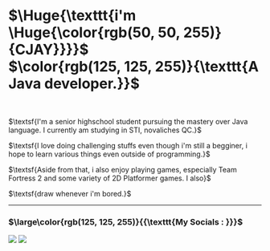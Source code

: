 <!-- README Code -->
<h1>
  $\Huge{\texttt{i'm \Huge{\color{rgb(50, 50, 255)}{CJAY}}}}$<br>
  $\color{rgb(125, 125, 255)}{\texttt{A Java developer.}}$
</h1>
<br>
<p>$\textsf{I'm a senior highschool student pursuing the mastery over Java language. I currently am studying in STI, novaliches QC.}$</p>
<p>$\textsf{I love doing challenging stuffs even though i'm still a begginer, i hope to learn various things even outside of programming.}$</p>
<p>$\textsf{Aside from that, i also enjoy playing games, especially Team Fortress 2 and some variety of 2D Platformer games. I also}$</p>
<p>$\textsf{draw whenever i'm bored.}$</p>

<hr>
<h3>$\large\color{rgb(125, 125, 255)}{{\texttt{My Socials : }}}$</h3>

[![](https://img.shields.io/badge/FACEBOOK-darkblue?style=for-the-badge)](https://web.facebook.com/cjay.gidayawan)
[![](https://img.shields.io/badge/TWITTER-blue?style=for-the-badge)](https://twitter.com/CrotchHom)
